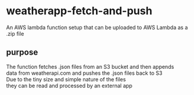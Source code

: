 # weatherapp-fetch-and-push
An AWS lambda function setup that can be uploaded to AWS Lambda as a .zip file
## purpose
The function fetches .json files from an S3 bucket and then appends  
data from weatherapi.com and pushes the .json files back to S3  
Due to the tiny size and simple nature of the files  
they can be read and processed by an external app

